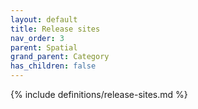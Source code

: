 ```yaml
---
layout: default
title: Release sites
nav_order: 3
parent: Spatial
grand_parent: Category
has_children: false
---
```

{% include definitions/release-sites.md %}
